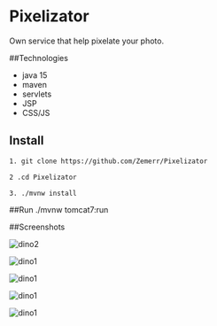 # Pixelizator

Own service that help pixelate your photo.

##Technologies 
* java 15
* maven
* servlets
* JSP
* CSS/JS

## Install

```bash
1. git clone https://github.com/Zemerr/Pixelizator

2 .cd Pixelizator

3. ./mvnw install
```

##Run
./mvnw tomcat7:run

##Screenshots

![dino2](https://telegra.ph/file/ea5d1575b12185bd1e1cd.png)

![dino1](https://telegra.ph/file/9867a4935f636beccfe42.png)

![dino1](https://telegra.ph/file/70cb8dcb3835fc2d1eb49.png)

![dino1](https://telegra.ph/file/512e8044f2844b8f753d0.png)

![dino1](https://telegra.ph/file/3c8d2960a93a61d89cbd2.png)

